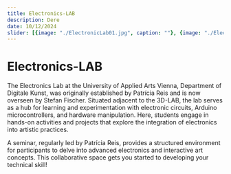 ```yaml
---
title: Electronics-LAB
description: Dere
date: 10/12/2024
slider: [{image: "./ElectronicLab01.jpg", caption: ""}, {image: "./ElectronicLab02.jpg", caption: ""}, {image: "./electronicslab.jpg", caption: ""},]
---
```

# Electronics-LAB

The Electronics Lab at the University of Applied Arts Vienna, Department of Digitale Kunst, was originally established by Patrícia Reis and is now overseen by Stefan Fischer. Situated adjacent to the 3D-LAB, the lab serves as a hub for learning and experimentation with electronic circuits, Arduino microcontrollers, and hardware manipulation. Here, students engage in hands-on activities and projects that explore the integration of electronics into artistic practices.

A seminar, regularly led by Patrícia Reis, provides a structured environment for participants to delve into advanced electronics and interactive art concepts. This collaborative space gets you started to developing your technical skill!
